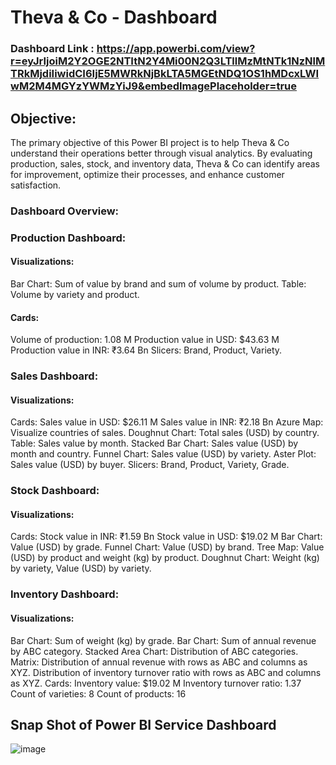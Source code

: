 # Theva & Co - Dashboard

### Dashboard Link : https://app.powerbi.com/view?r=eyJrIjoiM2Y2OGE2NTItN2Y4Mi00N2Q3LTllMzMtNTk1NzNlMTRkMjdiIiwidCI6IjE5MWRkNjBkLTA5MGEtNDQ1OS1hMDcxLWIwM2M4MGYzYWMzYiJ9&embedImagePlaceholder=true

## Objective:
The primary objective of this Power BI project is to help Theva & Co understand their operations better through visual analytics. By evaluating production, sales, stock, and inventory data, Theva & Co can identify areas for improvement, optimize their processes, and enhance customer satisfaction.

### Dashboard Overview:

### Production Dashboard:

#### Visualizations:
Bar Chart: Sum of value by brand and sum of volume by product.
Table: Volume by variety and product.
#### Cards:
Volume of production: 1.08 M
Production value in USD: $43.63 M
Production value in INR: ₹3.64 Bn
Slicers: Brand, Product, Variety.

### Sales Dashboard:

#### Visualizations:
Cards:
Sales value in USD: $26.11 M
Sales value in INR: ₹2.18 Bn
Azure Map: Visualize countries of sales.
Doughnut Chart: Total sales (USD) by country.
Table: Sales value by month.
Stacked Bar Chart: Sales value (USD) by month and country.
Funnel Chart: Sales value (USD) by variety.
Aster Plot: Sales value (USD) by buyer.
Slicers: Brand, Product, Variety, Grade.

### Stock Dashboard:

#### Visualizations:
Cards:
Stock value in INR: ₹1.59 Bn
Stock value in USD: $19.02 M
Bar Chart: Value (USD) by grade.
Funnel Chart: Value (USD) by brand.
Tree Map: Value (USD) by product and weight (kg) by product.
Doughnut Chart: Weight (kg) by variety, Value (USD) by variety.

### Inventory Dashboard:

#### Visualizations:
Bar Chart: Sum of weight (kg) by grade.
Bar Chart: Sum of annual revenue by ABC category.
Stacked Area Chart: Distribution of ABC categories.
Matrix:
Distribution of annual revenue with rows as ABC and columns as XYZ.
Distribution of inventory turnover ratio with rows as ABC and columns as XYZ.
Cards:
Inventory value: $19.02 M
Inventory turnover ratio: 1.37
Count of varieties: 8
Count of products: 16

## Snap Shot of Power BI Service Dashboard
![image](https://github.com/rafic-salesh/Power-BI/assets/172884667/add36420-4b27-4ec4-9010-2194834af394)

